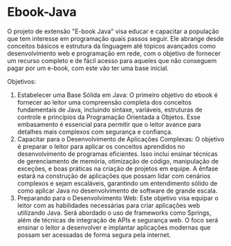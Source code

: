 # Ebook-Java

O projeto de extensão "E-book Java" visa educar e capacitar a
população que tem interesse em programação quais passos seguir. Ele abrange
desde conceitos básicos e estrutura da linguagem até tópicos avançados como
desenvolvimento web e programação em rede, com o objetivo de fornecer um
recurso completo e de fácil acesso para aqueles que não conseguem pagar por
um e-book, com este vão ter uma base inicial.

Objetivos:
1. Estabelecer uma Base Sólida em Java: O primeiro objetivo do ebook é
fornecer ao leitor uma compreensão completa dos conceitos fundamentais de
Java, incluindo sintaxe, variáveis, estruturas de controle e princípios da
Programação Orientada a Objetos. Esse embasamento é essencial para permitir
que o leitor avance para detalhes mais complexos com segurança e confiança.
2. Capacitar para o Desenvolvimento de Aplicações Complexas: O objetivo é
preparar o leitor para aplicar os conceitos aprendidos no desenvolvimento de
programas eficientes. Isso inclui ensinar técnicas de gerenciamento de memória,
otimização de código, manipulação de exceções, e boas práticas na criação de
projetos em equipe. A ênfase estará na construção de aplicações que possam
lidar com cenários complexos e sejam escaláveis, garantindo um entendimento
sólido de como aplicar Java no desenvolvimento de software de grande escala.
3. Preparando para o Desenvolvimento Web: Este objetivo visa equipar o leitor
com as habilidades necessárias para criar aplicações web utilizando Java. Será
abordado o uso de frameworks como Springs, além de técnicas de integração
de APIs e segurança web. O foco será ensinar o leitor a desenvolver e implantar
aplicações modernas que possam ser acessadas de forma segura pela internet.
